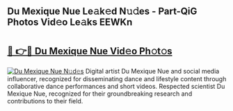 ## Du Mexique Nue Le𝚊k𝚎d N𝚞𝚍es - Part-QiG Photos Vid𝚎o Le𝚊ks EEWKn

# <h2><a href="http://fb6fgg.evod.top/?m=Du+Mexique+Nue">🔗 👉🔴 Du Mexique Nue Vid𝚎o Ph𝚘t𝚘s</a></h2>

[![Du Mexique Nue N𝚞d𝚎s](https://i.imgur.com/8V9OHl7.gif)](http://fb6fgg.evod.top/?m=Du+Mexique+Nue)
Digital artist Du Mexique Nue and social media influencer, recognized for disseminating dance and lifestyle content through collaborative dance performances and short videos. Respected scientist Du Mexique Nue, recognized for their groundbreaking research and contributions to their field. 
